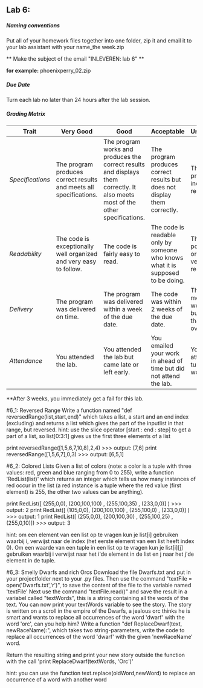 ## Lab 6: 
 
##### Naming conventions 

Put all of your homework files together into one folder, zip it and email it to your lab assistant with your name_the week.zip 

** Make the subject of the email "INLEVEREN: lab 6" **

**for example:** 
phoenixperry_02.zip


##### Due Date 

Turn each lab no later than 24 hours after the lab session. 

##### Grading Matrix 

Trait | Very Good | Good | Acceptable | Unsatisfactory	
--- |--- | --- | --- | --- |
| *Specifications* | The program produces correct results and meets all specifications. | The program works and produces the correct results and displays them correctly. It also meets most of the other specifications. | The program produces correct results but does not display them correctly. | The program is producing incorrect results.
*Readability* | The code is exceptionally well organized and very easy to follow. | The code is fairly easy to read. | The code is readable only by someone who knows what it is supposed to be doing.| The code is poorly organized and very difficult to read.|
*Delivery* | The program was delivered on time. | The program was delivered within a week of the due date. | The code was within 2 weeks of the due date. | The code was more than 2 weeks overdue but no later than 3 weeks overdue. |
*Attendance* | You attended the lab. | You attended the lab but came late or left early. | You emailed your work in ahead of time but did not attend the lab. | You did not attend and you turned your work in on time |

**After 3 weeks, you immediately get a fail for this lab. 


#6_1: Reversed Range
Write a function named "def reversedRange(list,start,end)" which takes a list, a start and an end index (excluding) and returns a list which gives the part of the inputlist in that range, but reversed.
hint: use the slice operator [start : end : step] to get a part of a list, so list[0:3:1] gives us the first three elements of a list

print reversedRange([1,5,6,7,10,8],2,4) >>> output: [7,6]
print reversedRange([1,5,6,7],0,3) >>> output: [6,5,1]

#6_2: Colored Lists
Given a list of colors (note: a color is a tuple with three values: red, green and blue ranging from 0 to 255), write a function 'RedList(list)' which returns an integer which tells us how many instances of red occur in the list (a red instance is a tuple where the red value (first element) is 255, the other two values can be anything).


print RedList([ (255,0,0), (200,100,100) , (255,100,35) , (233,0,0)] ) >>> output: 2
print RedList([ (105,0,0), (200,100,100) , (255,100,0)  , (233,0,0)] ) >>> output: 1
print RedList([ (255,0,0), (200,100,30)  , (255,100,25) , (255,0,10)]) >>> output: 3

hint: om een element van een list op te vragen kun je list[i] gebruiken waarbij i, verwijst naar de index (het eerste element van een list heeft index 0). Om een waarde van een tuple in een list op te vragen kun je list[i][j] gebruiken waarbij i verwijst naar het i'de element in de list en j naar het j'de element in de tuple.

#6_3: Smelly Dwarfs and rich Orcs
Download the file Dwarfs.txt and put in your projectfolder next to your .py files.
Then use the command "textFile = open('Dwarfs.txt','r')", to save the content of the file to the variable named 'textFile'
Next use the command "textFile.read()" and save the result in a variabel called "textWords", this is a string containing all the words of the text.
You can now print your textWords variable to see the story.
The story is written on a scroll in the empire of the Dwarfs, a jealous orc thinks he is smart and wants to replace all occurrences of the word 'dwarf' with the word 'orc', can you help him?
Write a function "def ReplaceDwarf(text, newRaceName):", which takes two string-parameters, write the code to replace all occurrences of the word 'dwarf' with the given 'newRaceName' word. 

Return the resulting string and print your new story outside the function with the call 'print ReplaceDwarf(textWords, 'Orc')'

hint: you can use the function text.replace(oldWord,newWord) to replace an occurrence of a word with another word
